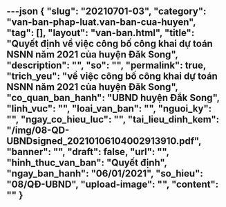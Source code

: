 ---json
{
    "slug": "20210701-03",
    "category": "van-ban-phap-luat.van-ban-cua-huyen",
    "tag": [],
    "layout": "van-ban.html",
    "title": "Quyết định về việc công bố công khai dự toán NSNN năm 2021 của huyện Đăk Song",
    "description": "",
    "so": "",
    "permalink": true,
    "trich_yeu": "về việc công bố công khai dự toán NSNN năm 2021 của huyện Đăk Song",
    "co_quan_ban_hanh": "UBND huyện Đắk Song",
    "linh_vuc": "",
    "loai_van_ban": "",
    "nguoi_ky": "",
    "ngay_co_hieu_luc": "",
    "tai_lieu_dinh_kem": "/img/08-QD-UBNDsigned_20210106104002913910.pdf",
    "banner": "",
    "draft": false,
    "url": "",
    "hinh_thuc_van_ban": "Quyết định",
    "ngay_ban_hanh": "06/01/2021",
    "so_hieu": "08/QĐ-UBND",
    "upload-image": "",
    "__content__": ""
}
---
